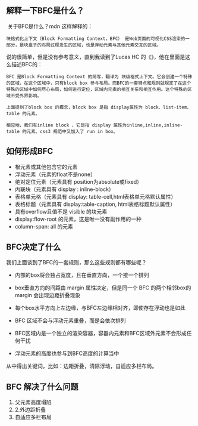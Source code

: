 

##  解释一下BFC是什么？

​	  关于BFC是什么？mdn 这样解释的：

```
块格式化上下文（Block Formatting Context，BFC） 是Web页面的可视化CSS渲染的一部分，是块盒子的布局过程发生的区域，也是浮动元素与其他元素交互的区域。
```

说的很简单，但是没有参考意义，直到我读到了Lucas HC 的《》，他在里面是这么描述BFC的：

```
BFC 是Block Formatting Context 的简写，翻译为 块级格式上下文。它会创建一个特殊的区域，在这个区域中，只有block box 参与布局。而BFC的一套特点和规则就规定了在这个特殊的区域中如何尽心布局，如何进行定位，区域内元素的相互关系和相互作用。这个特殊的区域不受外界影响。

上面提到了block box 的概念，block box 是指 display属性为 block、list-item、table 的元素。

相应地，我们有inline block ，它是指 display 属性为inline,inline,inline-table 的元素。css3 规范中又加入了 run in box。
```

## 如何形成BFC

- 根元素或其他包含它的元素
- 浮动元素（元素的float不是none）
- 绝对定位元素（元素具有 position为absolute或fixed）
- 内联块（元素具有 display : inline-block）
- 表格单元格（元素具有 display: table-cell,html表格单元格默认属性）
- 表格标题（元素具有 display:table-caption, html表格标题默认属性）
- 具有overflow且值不是 visible 的块元素
- display:flow-root 的元素，这是唯一没有副作用的一种
- column-span: all 的元素

##  BFC决定了什么

我们上面谈到了BFC的一套规则，那么这些规则都有哪些呢？

- 内部的box将会独占宽度，且在垂直方向，一个接一个排列

- box垂直方向的间距由 margin 属性决定，但是同一个 BFC 的两个相邻box的margin 会出现边距折叠现象

- 每个box水平方向上左边缘，与BFC左边缘相对齐，即使存在浮动也是如此

- BFC 区域不会与浮动元素重叠，而是会依次排列

- BFC区域内是一个独立的渲染容器，容器内元素和BFC区域外元素不会形成任何干扰

- 浮动元素的高度也参与到BFC高度的计算当中

   

从中得出关键词，比如：边距折叠，清除浮动，自适应多栏布局。

## BFC 解决了什么问题

1. 父元素高度塌陷
2. 2.外边距折叠
3. 自适应多栏布局





